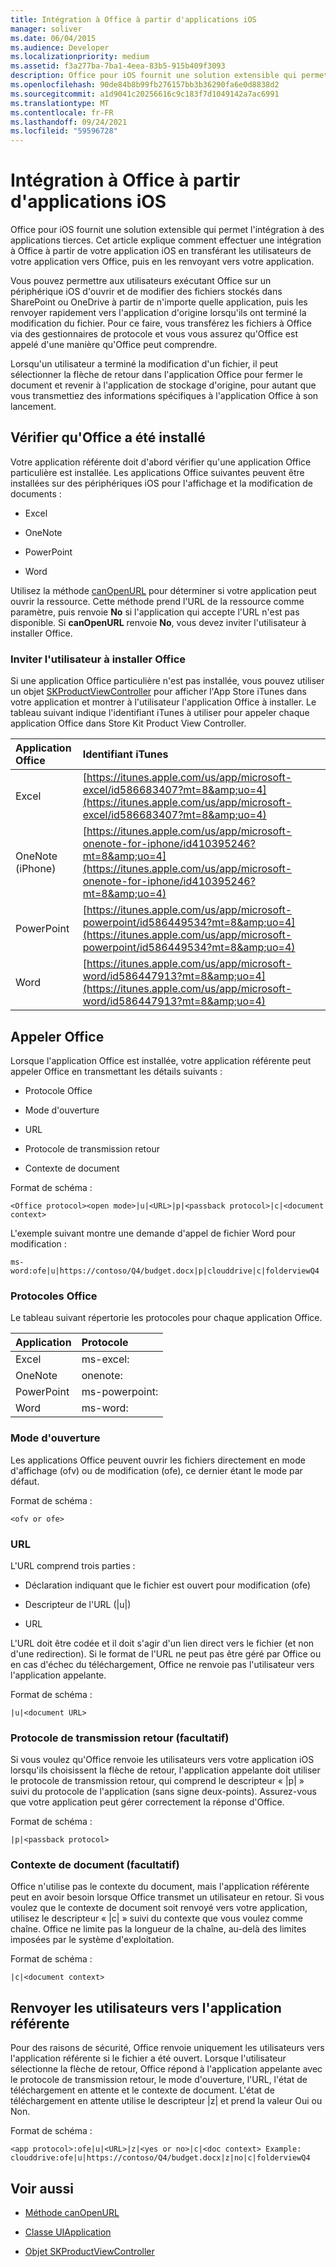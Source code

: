 ```yaml
---
title: Intégration à Office à partir d'applications iOS
manager: soliver
ms.date: 06/04/2015
ms.audience: Developer
ms.localizationpriority: medium
ms.assetid: f3a277ba-7ba1-4eea-83b5-915b409f3093
description: Office pour iOS fournit une solution extensible qui permet l'intégration à des applications tierces. Cet article explique comment effectuer une intégration à Office à partir de votre application iOS en transférant les utilisateurs de votre application vers Office, puis en les renvoyant vers votre application.
ms.openlocfilehash: 90de84b8b99fb276157bb3b36290fa6e0d8838d2
ms.sourcegitcommit: a1d9041c20256616c9c183f7d1049142a7ac6991
ms.translationtype: MT
ms.contentlocale: fr-FR
ms.lasthandoff: 09/24/2021
ms.locfileid: "59596728"
---
```

# <a name="integrate-with-office-from-ios-applications"></a>Intégration à Office à partir d'applications iOS

Office pour iOS fournit une solution extensible qui permet l'intégration à des applications tierces. Cet article explique comment effectuer une intégration à Office à partir de votre application iOS en transférant les utilisateurs de votre application vers Office, puis en les renvoyant vers votre application.
  
Vous pouvez permettre aux utilisateurs exécutant Office sur un périphérique iOS d'ouvrir et de modifier des fichiers stockés dans SharePoint ou OneDrive à partir de n'importe quelle application, puis les renvoyer rapidement vers l'application d'origine lorsqu'ils ont terminé la modification du fichier. Pour ce faire, vous transférez les fichiers à Office via des gestionnaires de protocole et vous vous assurez qu'Office est appelé d'une manière qu'Office peut comprendre.
  
Lorsqu'un utilisateur a terminé la modification d'un fichier, il peut sélectionner la flèche de retour dans l'application Office pour fermer le document et revenir à l'application de stockage d'origine, pour autant que vous transmettiez des informations spécifiques à l'application Office à son lancement.
  
## <a name="verify-that-office-has-been-installed"></a>Vérifier qu'Office a été installé

Votre application référente doit d'abord vérifier qu'une application Office particulière est installée. Les applications Office suivantes peuvent être installées sur des périphériques iOS pour l'affichage et la modification de documents :
  
- Excel
    
- OneNote
    
- PowerPoint
    
- Word
    
Utilisez la méthode [canOpenURL](https://developer.apple.com/library/ios/documentation/UIKit/Reference/UIApplication_Class/index.html) pour déterminer si votre application peut ouvrir la ressource. Cette méthode prend l'URL de la ressource comme paramètre, puis renvoie **No** si l'application qui accepte l'URL n'est pas disponible. Si **canOpenURL** renvoie **No**, vous devez inviter l'utilisateur à installer Office.
  
### <a name="prompt-the-user-to-install-office"></a>Inviter l'utilisateur à installer Office

 Si une application Office particulière n'est pas installée, vous pouvez utiliser un objet [SKProductViewController](https://developer.apple.com/library/ios/documentation/StoreKit/Reference/SKITunesProductViewController_Ref/index.html) pour afficher l'App Store iTunes dans votre application et montrer à l'utilisateur l'application Office à installer. Le tableau suivant indique l'identifiant iTunes à utiliser pour appeler chaque application Office dans Store Kit Product View Controller. 
  
|**Application Office**|**Identifiant iTunes**|
|:-----|:-----|
|Excel  <br/> |[https://itunes.apple.com/us/app/microsoft-excel/id586683407?mt=8&amp;uo=4](https://itunes.apple.com/us/app/microsoft-excel/id586683407?mt=8&amp;uo=4) <br/> |
|OneNote (iPhone)  <br/> |[https://itunes.apple.com/us/app/microsoft-onenote-for-iphone/id410395246?mt=8&amp;uo=4](https://itunes.apple.com/us/app/microsoft-onenote-for-iphone/id410395246?mt=8&amp;uo=4) <br/> |
|PowerPoint  <br/> |[https://itunes.apple.com/us/app/microsoft-powerpoint/id586449534?mt=8&amp;uo=4](https://itunes.apple.com/us/app/microsoft-powerpoint/id586449534?mt=8&amp;uo=4) <br/> |
|Word  <br/> |[https://itunes.apple.com/us/app/microsoft-word/id586447913?mt=8&amp;uo=4](https://itunes.apple.com/us/app/microsoft-word/id586447913?mt=8&amp;uo=4) <br/> |
   
## <a name="invoke-office"></a>Appeler Office

Lorsque l'application Office est installée, votre application référente peut appeler Office en transmettant les détails suivants : 
  
- Protocole Office
    
- Mode d'ouverture
    
- URL
    
- Protocole de transmission retour
    
- Contexte de document
    
Format de schéma :
  
 `<Office protocol><open mode>|u|<URL>|p|<passback protocol>|c|<document context>`
  
L'exemple suivant montre une demande d'appel de fichier Word pour modification :
  
 `ms-word:ofe|u|https://contoso/Q4/budget.docx|p|clouddrive|c|folderviewQ4`
  
### <a name="office-protocols"></a>Protocoles Office

Le tableau suivant répertorie les protocoles pour chaque application Office. 
  
|**Application**|**Protocole**|
|:-----|:-----|
|Excel  <br/> |ms-excel:  <br/> |
|OneNote  <br/> |onenote:  <br/> |
|PowerPoint  <br/> |ms-powerpoint:  <br/> |
|Word  <br/> |ms-word:  <br/> |
   
### <a name="open-mode"></a>Mode d'ouverture

Les applications Office peuvent ouvrir les fichiers directement en mode d'affichage (ofv) ou de modification (ofe), ce dernier étant le mode par défaut. 
  
Format de schéma :
  
 `<ofv or ofe>`
  
### <a name="url"></a>URL

L'URL comprend trois parties : 
  
- Déclaration indiquant que le fichier est ouvert pour modification (ofe)
    
- Descripteur de l'URL (|u|)
    
- URL
    
L'URL doit être codée et il doit s'agir d'un lien direct vers le fichier (et non d'une redirection). Si le format de l'URL ne peut pas être géré par Office ou en cas d'échec du téléchargement, Office ne renvoie pas l'utilisateur vers l'application appelante. 
  
Format de schéma :
  
 `|u|<document URL>`
  
### <a name="passback-protocol-optional"></a>Protocole de transmission retour (facultatif)

Si vous voulez qu'Office renvoie les utilisateurs vers votre application iOS lorsqu'ils choisissent la flèche de retour, l'application appelante doit utiliser le protocole de transmission retour, qui comprend le descripteur « |p| » suivi du protocole de l'application (sans signe deux-points). Assurez-vous que votre application peut gérer correctement la réponse d'Office.
  
Format de schéma :
  
 `|p|<passback protocol>`
  
### <a name="document-context-optional"></a>Contexte de document (facultatif)

Office n'utilise pas le contexte du document, mais l'application référente peut en avoir besoin lorsque Office transmet un utilisateur en retour. Si vous voulez que le contexte de document soit renvoyé vers votre application, utilisez le descripteur « |c| » suivi du contexte que vous voulez comme chaîne. Office ne limite pas la longueur de la chaîne, au-delà des limites imposées par le système d'exploitation.
  
Format de schéma :
  
 `|c|<document context>`
  
## <a name="return-users-to-the-referring-application"></a>Renvoyer les utilisateurs vers l'application référente

Pour des raisons de sécurité, Office renvoie uniquement les utilisateurs vers l'application référente si le fichier a été ouvert. Lorsque l'utilisateur sélectionne la flèche de retour, Office répond à l'application appelante avec le protocole de transmission retour, le mode d'ouverture, l'URL, l'état de téléchargement en attente et le contexte de document. L'état de téléchargement en attente utilise le descripteur |z| et prend la valeur Oui ou Non.
  
Format de schéma :
  
 `<app protocol>:ofe|u|<URL>|z|<yes or no>|c|<doc context> Example: clouddrive:ofe|u|https://contoso/Q4/budget.docx|z|no|c|folderviewQ4`
  
## <a name="see-also"></a>Voir aussi
<a name="bk_addresources"> </a>

- [Méthode canOpenURL](https://developer.apple.com/library/ios/documentation/UIKit/Reference/UIApplication_Class/index.html)
    
- [Classe UIApplication](https://developer.apple.com/library/ios/documentation/UIKit/Reference/UIApplication_Class/index.html)
    
- [Objet SKProductViewController](https://developer.apple.com/library/ios/documentation/StoreKit/Reference/SKITunesProductViewController_Ref/index.html)
    

